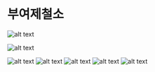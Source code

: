 # 부여제철소

</div>

<div class="slider h-[600px]">

![alt text](img/부여제철소로고gr.png)

![alt text](img/부여제철소로고white.png)


</div>

![alt text](img/부여제철소1.png)
![alt text](img/부여제철소2.png)
![alt text](img/부여제철소3.png)
![alt text](img/부여제철소4.png)
![alt text](img/부여제철소6.png)




